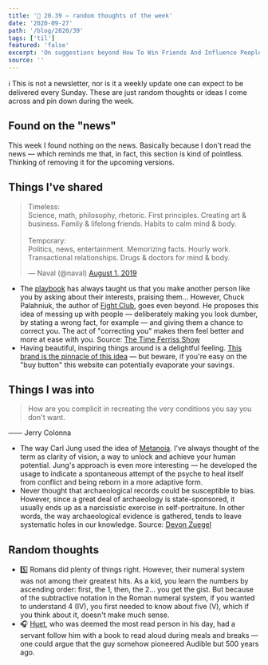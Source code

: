 ```yaml
---
title: '📆 20.39 — random thoughts of the week'
date: '2020-09-27'
path: '/blog/2020/39'
tags: ['til']
featured: 'false'
excerpt: 'On suggestions beyond How To Win Friends And Influence People, nice coffee ware, and pro tips from the most read person in history.'
source: ''
---
```


ℹ️ This is not a newsletter, nor is it a weekly update one can expect to be delivered every Sunday. These are just random thoughts or ideas I come across and pin down during the week.

## Found on the "news"

This week I found nothing on the news. Basically because I don't read the news — which reminds me that, in fact, this section is kind of pointless. Thinking of removing it for the upcoming versions.

## Things I've shared

<blockquote class="twitter-tweet"><p lang="en" dir="ltr">Timeless:<br>Science, math, philosophy, rhetoric. First principles. Creating art &amp; business. Family &amp; lifelong friends. Habits to calm mind &amp; body.<br><br>Temporary:<br>Politics, news, entertainment. Memorizing facts. Hourly work. Transactional relationships. Drugs &amp; doctors for mind &amp; body.</p>&mdash; Naval (@naval) <a href="https://twitter.com/naval/status/1156875235028635648?ref_src=twsrc%5Etfw">August 1, 2019</a></blockquote>

- The [playbook](/blog/2019/how-to-win-friends-and-influence-people) has always taught us that you make another person like you by asking about their interests, praising them... However, Chuck Palahniuk, the author of [Fight Club](/blog/2020/fight-club), goes even beyond. He proposes this idea of messing up with people — deliberately making you look dumber, by stating a wrong fact, for example — and giving them a chance to correct you. The act of "correcting you" makes them feel better and more at ease with you. Source: [The Time Ferriss Show](https://tim.blog/2020/09/02/chuck-palahniuk/)
- Having beautiful, inspiring things around is a delightful feeling. [This brand is the pinnacle of this idea](https://kinto-usa.com) — but beware, if you're easy on the "buy button" this website can potentially evaporate your savings.

## Things I was into

> How are you complicit in recreating the very conditions you say you don't want.

—— Jerry Colonna

- The way Carl Jung used the idea of [Metanoia](<https://en.wikipedia.org/wiki/Metanoia_(psychology)>). I've always thought of the term as clarity of vision, a way to unlock and achieve your human potential. Jung's approach is even more interesting — he developed the usage to indicate a spontaneous attempt of the psyche to heal itself from conflict and being reborn in a more adaptive form.
- Never thought that archaeological records could be susceptible to bias. However, since a great deal of archaeology is state-sponsored, it usually ends up as a narcissistic exercise in self-portraiture. In other words, the way archaeological evidence is gathered, tends to leave systematic holes in our knowledge. Source: [Devon Zuegel](https://devonzuegel.com/post/book-review-against-the-grain-by-james-c-scott)

## Random thoughts

- 5️⃣ Romans did plenty of things right. However, their numeral system was not among their greatest hits. As a kid, you learn the numbers by ascending order: first, the 1, then, the 2... you get the gist. But because of the subtractive notation in the Roman numeral system, if you wanted to understand 4 (IV), you first needed to know about five (V), which if you think about it, doesn't make much sense.
- 🎧 [Huet](https://en.wikipedia.org/wiki/Pierre_Daniel_Huet), who was deemed the most read person in his day, had a servant follow him with a book to read aloud during meals and breaks — one could argue that the guy somehow pioneered Audible but 500 years ago.
